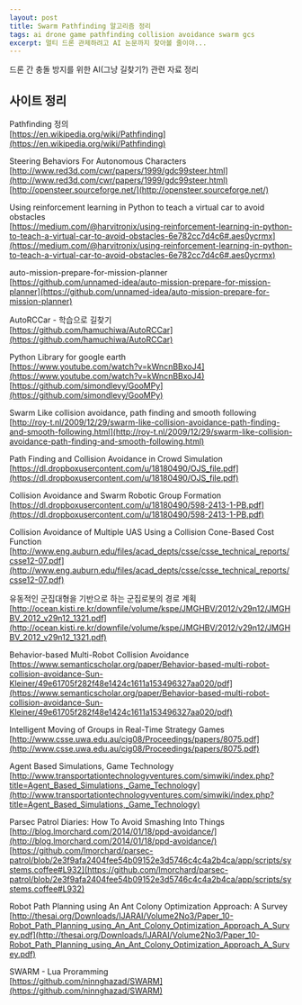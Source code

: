 ```yaml
--- 
layout: post  
title: Swarm Pathfinding 알고리즘 정리 
tags: ai drone game pathfinding collision avoidance swarm gcs    
excerpt: 멀티 드론 관제하려고 AI 논문까지 찾아볼 줄이야...   
---  
```


드론 간 충돌 방지를 위한 AI(그냥 길찾기?) 관련 자료 정리   
  

## 사이트 정리         

Pathfinding 정의   
[https://en.wikipedia.org/wiki/Pathfinding](https://en.wikipedia.org/wiki/Pathfinding)  
  
Steering Behaviors For Autonomous Characters  
[http://www.red3d.com/cwr/papers/1999/gdc99steer.html](http://www.red3d.com/cwr/papers/1999/gdc99steer.html)
[http://opensteer.sourceforge.net/](http://opensteer.sourceforge.net/)  

Using reinforcement learning in Python to teach a virtual car to avoid obstacles  
[https://medium.com/@harvitronix/using-reinforcement-learning-in-python-to-teach-a-virtual-car-to-avoid-obstacles-6e782cc7d4c6#.aes0ycrmx](https://medium.com/@harvitronix/using-reinforcement-learning-in-python-to-teach-a-virtual-car-to-avoid-obstacles-6e782cc7d4c6#.aes0ycrmx)


auto-mission-prepare-for-mission-planner  
[https://github.com/unnamed-idea/auto-mission-prepare-for-mission-planner](https://github.com/unnamed-idea/auto-mission-prepare-for-mission-planner)  

AutoRCCar - 학습으로 길찾기  
[https://github.com/hamuchiwa/AutoRCCar](https://github.com/hamuchiwa/AutoRCCar)  

Python Library for google earth   
[https://www.youtube.com/watch?v=kWncnBBxoJ4](https://www.youtube.com/watch?v=kWncnBBxoJ4)
[https://github.com/simondlevy/GooMPy](https://github.com/simondlevy/GooMPy)  

Swarm Like collision avoidance, path finding and smooth following  
[http://roy-t.nl/2009/12/29/swarm-like-collision-avoidance-path-finding-and-smooth-following.html](http://roy-t.nl/2009/12/29/swarm-like-collision-avoidance-path-finding-and-smooth-following.html)  

Path Finding and Collision Avoidance in Crowd Simulation  
[https://dl.dropboxusercontent.com/u/18180490/OJS_file.pdf](https://dl.dropboxusercontent.com/u/18180490/OJS_file.pdf)  

Collision Avoidance and Swarm Robotic Group Formation 
[https://dl.dropboxusercontent.com/u/18180490/598-2413-1-PB.pdf](https://dl.dropboxusercontent.com/u/18180490/598-2413-1-PB.pdf)  
  
Collision Avoidance of Multiple UAS Using a
Collision Cone-Based Cost Function  
[http://www.eng.auburn.edu/files/acad_depts/csse/csse_technical_reports/csse12-07.pdf](http://www.eng.auburn.edu/files/acad_depts/csse/csse_technical_reports/csse12-07.pdf)  

유동적인 군집대형을 기반으로 하는 군집로봇의 경로 계획  
[http://ocean.kisti.re.kr/downfile/volume/kspe/JMGHBV/2012/v29n12/JMGHBV_2012_v29n12_1321.pdf](http://ocean.kisti.re.kr/downfile/volume/kspe/JMGHBV/2012/v29n12/JMGHBV_2012_v29n12_1321.pdf)  

Behavior-based Multi-Robot Collision Avoidance  
[https://www.semanticscholar.org/paper/Behavior-based-multi-robot-collision-avoidance-Sun-Kleiner/49e61705f282f48e1424c1611a153496327aa020/pdf](https://www.semanticscholar.org/paper/Behavior-based-multi-robot-collision-avoidance-Sun-Kleiner/49e61705f282f48e1424c1611a153496327aa020/pdf)  
  
Intelligent Moving of Groups in Real-Time Strategy Games  
[http://www.csse.uwa.edu.au/cig08/Proceedings/papers/8075.pdf](http://www.csse.uwa.edu.au/cig08/Proceedings/papers/8075.pdf)  
  
Agent Based Simulations, Game Technology  
[http://www.transportationtechnologyventures.com/simwiki/index.php?title=Agent_Based_Simulations,_Game_Technology](http://www.transportationtechnologyventures.com/simwiki/index.php?title=Agent_Based_Simulations,_Game_Technology)  

Parsec Patrol Diaries: How To Avoid Smashing Into Things  
[http://blog.lmorchard.com/2014/01/18/ppd-avoidance/](http://blog.lmorchard.com/2014/01/18/ppd-avoidance/)
[https://github.com/lmorchard/parsec-patrol/blob/2e3f9afa2404fee54b09152e3d5746c4c4a2b4ca/app/scripts/systems.coffee#L932](https://github.com/lmorchard/parsec-patrol/blob/2e3f9afa2404fee54b09152e3d5746c4c4a2b4ca/app/scripts/systems.coffee#L932)  
  
Robot Path Planning using An Ant Colony Optimization Approach: A Survey  
[http://thesai.org/Downloads/IJARAI/Volume2No3/Paper_10-Robot_Path_Planning_using_An_Ant_Colony_Optimization_Approach_A_Survey.pdf](http://thesai.org/Downloads/IJARAI/Volume2No3/Paper_10-Robot_Path_Planning_using_An_Ant_Colony_Optimization_Approach_A_Survey.pdf)  
  
SWARM - Lua Proramming  
[https://github.com/ninnghazad/SWARM](https://github.com/ninnghazad/SWARM)  
